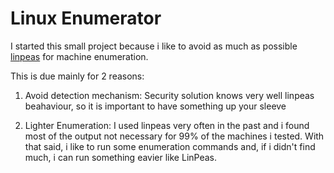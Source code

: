 # Linux Enumerator

I started this small project because i like to avoid as much as possible [linpeas](https://github.com/peass-ng/PEASS-ng/tree/master/linPEAS) for machine enumeration.

This is due mainly for 2 reasons:

1) Avoid detection mechanism:
Security solution knows very well linpeas beahaviour, so it is important to have something up your sleeve

2) Lighter Enumeration:
I used linpeas very often in the past and i found most of the output not necessary for 99% of the machines i tested.
With that said, i like to run some enumeration commands and, if i didn't find much, i can run something eavier like LinPeas.


